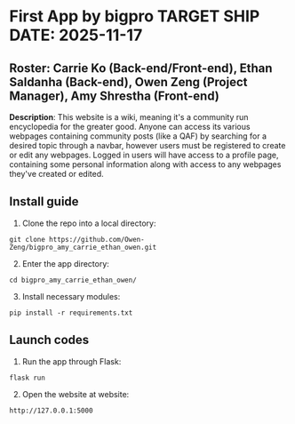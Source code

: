 # First App by bigpro TARGET SHIP DATE: 2025-11-17
## Roster: Carrie Ko (Back-end/Front-end), Ethan Saldanha (Back-end), Owen Zeng (Project Manager), Amy Shrestha (Front-end)
**Description**: This website is a wiki, meaning it's a community run encyclopedia for the greater good. Anyone can access its various webpages containing community posts (like a QAF) by searching for a desired topic through a navbar, however users must be registered to create or edit any webpages. Logged in users will have access to a profile page, containing some personal information along with access to any webpages they've created or edited.

## Install guide
1) Clone the repo into a local directory:
```
git clone https://github.com/Owen-Zeng/bigpro_amy_carrie_ethan_owen.git
```  
2) Enter the app directory:
```
cd bigpro_amy_carrie_ethan_owen/
```  
3) Install necessary modules:
```
pip install -r requirements.txt
```  

## Launch codes
1) Run the app through Flask:
```
flask run
```
2) Open the website at website:
```
http://127.0.0.1:5000
```  
